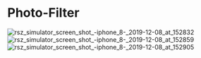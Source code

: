 # Photo-Filter

![rsz_simulator_screen_shot_-_iphone_8_-_2019-12-08_at_152832](https://user-images.githubusercontent.com/47924250/70389383-d0c94f00-19cf-11ea-89dd-1297675a90ac.png)![rsz_simulator_screen_shot_-_iphone_8_-_2019-12-08_at_152859](https://user-images.githubusercontent.com/47924250/70389385-d45cd600-19cf-11ea-9870-2a8d0ecbc524.png)![rsz_simulator_screen_shot_-_iphone_8_-_2019-12-08_at_152905](https://user-images.githubusercontent.com/47924250/70389387-d6bf3000-19cf-11ea-9f3b-7a88aa24bc3e.png)
